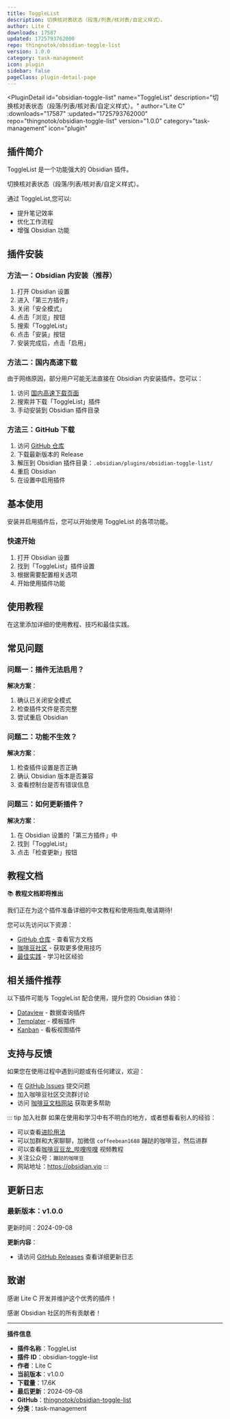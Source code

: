 ```yaml
---
title: ToggleList
description: 切换核对表状态（段落/列表/核对表/自定义样式）。
author: Lite C
downloads: 17587
updated: 1725793762000
repo: thingnotok/obsidian-toggle-list
version: 1.0.0
category: task-management
icon: plugin
sidebar: false
pageClass: plugin-detail-page
---
```


<PluginDetail
  id="obsidian-toggle-list"
  name="ToggleList"
  description="切换核对表状态（段落/列表/核对表/自定义样式）。"
  author="Lite C"
  :downloads="17587"
  :updated="1725793762000"
  repo="thingnotok/obsidian-toggle-list"
  version="1.0.0"
  category="task-management"
  icon="plugin"
>

<!-- AUTO_GENERATED_START -->
## 插件简介

ToggleList 是一个功能强大的 Obsidian 插件。

切换核对表状态（段落/列表/核对表/自定义样式）。

通过 ToggleList,您可以:

- 提升笔记效率
- 优化工作流程
- 增强 Obsidian 功能

<!-- AUTO_GENERATED_END -->

<!-- AUTO_GENERATED_START -->
## 插件安装

### 方法一：Obsidian 内安装（推荐）

1. 打开 Obsidian 设置
2. 进入「第三方插件」
3. 关闭「安全模式」
4. 点击「浏览」按钮
5. 搜索「ToggleList」
6. 点击「安装」按钮
7. 安装完成后，点击「启用」

### 方法二：国内高速下载

由于网络原因，部分用户可能无法直接在 Obsidian 内安装插件。您可以：

1. 访问 [国内高速下载页面](/zh/documentation/obsidian-plugins-download.html)
2. 搜索并下载「ToggleList」插件
3. 手动安装到 Obsidian 插件目录

### 方法三：GitHub 下载

1. 访问 [GitHub 仓库](https://github.com/thingnotok/obsidian-toggle-list)
2. 下载最新版本的 Release
3. 解压到 Obsidian 插件目录：`.obsidian/plugins/obsidian-toggle-list/`
4. 重启 Obsidian
5. 在设置中启用插件

## 基本使用

安装并启用插件后，您可以开始使用 ToggleList 的各项功能。

### 快速开始

1. 打开 Obsidian 设置
2. 找到「ToggleList」插件设置
3. 根据需要配置相关选项
4. 开始使用插件功能

<!-- AUTO_GENERATED_END -->

<!-- CUSTOM_CONTENT_START:tutorial -->
## 使用教程

在这里添加详细的使用教程、技巧和最佳实践。

<!-- CUSTOM_CONTENT_END:tutorial -->

<!-- SHARED_CONTENT_START -->
## 常见问题

### 问题一：插件无法启用？

**解决方案**：
1. 确认已关闭安全模式
2. 检查插件文件是否完整
3. 尝试重启 Obsidian

### 问题二：功能不生效？

**解决方案**：
1. 检查插件设置是否正确
2. 确认 Obsidian 版本是否兼容
3. 查看控制台是否有错误信息

### 问题三：如何更新插件？

**解决方案**：
1. 在 Obsidian 设置的「第三方插件」中
2. 找到「ToggleList」
3. 点击「检查更新」按钮

## 教程文档

📚 **教程文档即将推出**

我们正在为这个插件准备详细的中文教程和使用指南,敬请期待!

您可以先访问以下资源：
- [GitHub 仓库](https://github.com/thingnotok/obsidian-toggle-list) - 查看官方文档
- [咖啡豆社区](/zh/bases/) - 获取更多使用技巧
- [最佳实践](/zh/best-practices/) - 学习社区经验

## 相关插件推荐

以下插件可能与 ToggleList 配合使用，提升您的 Obsidian 体验：

- [Dataview](/zh/plugins/dataview.html) - 数据查询插件
- [Templater](/zh/plugins/templater-obsidian.html) - 模板插件
- [Kanban](/zh/plugins/obsidian-kanban.html) - 看板视图插件

## 支持与反馈

如果您在使用过程中遇到问题或有任何建议，欢迎：

- 在 [GitHub Issues](https://github.com/thingnotok/obsidian-toggle-list/issues) 提交问题
- 加入咖啡豆社区交流群讨论
- 访问 [咖啡豆文档网站](https://obsidian.vip) 获取更多帮助

::: tip 加入社群
如果在使用和学习中有不明白的地方，或者想看看别人的经验：
- 可以查看[进阶用法](/zh/advanced)
- 可以加群和大家聊聊，加微信 `coffeebean1688` 蹦跶的咖啡豆，然后进群
- 可以查看[咖啡豆豆龙_哔哩哔哩](https://space.bilibili.com/618777356) 视频教程
- 关注公众号：`蹦跶的咖啡豆`
- 网站地址：https://obsidian.vip
:::
<!-- SHARED_CONTENT_END -->

<!-- AUTO_GENERATED_START -->
## 更新日志

### 最新版本：v1.0.0

更新时间：2024-09-08

**更新内容**：
- 请访问 [GitHub Releases](https://github.com/thingnotok/obsidian-toggle-list/releases) 查看详细更新日志

## 致谢

感谢 Lite C 开发并维护这个优秀的插件！

感谢 Obsidian 社区的所有贡献者！

---

**插件信息**
- **插件名称**：ToggleList
- **插件 ID**：obsidian-toggle-list
- **作者**：Lite C
- **当前版本**：v1.0.0
- **下载量**：17.6K
- **最后更新**：2024-09-08
- **GitHub**：[thingnotok/obsidian-toggle-list](https://github.com/thingnotok/obsidian-toggle-list)
- **分类**：task-management
<!-- AUTO_GENERATED_END -->

</PluginDetail>

